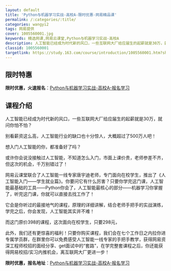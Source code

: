 ```yaml
---
layout: default
title: 'Python与机器学习实战-高校A-限时优惠-网易精品课'
permalink: /:categories/:title/
categories: wangyi2
tags: 网易提供
cover: 1005560001.jpg
keywords: 精选网课,网易云课堂,Python与机器学习实战-高校A
description: 人工智能已经成为时代新的风口，一些互联网大厂给应届生的起薪就是30万，就问你怕不怕？别看薪资这么高，人工智能行业的缺口也
classid: 1005560001
targetlink: https://study.163.com/course/introduction/1005560001.htm?share=1&shareId=1025206652&utm_campaign=share&utm_medium=iphoneShare&utm_source=&utm_u=1025206652
---
```


## 限时特惠

**限时优惠，火速报名**：[Python与机器学习实战-高校A-报名学习](https://study.163.com/course/introduction/1005560001.htm?share=1&shareId=1025206652&utm_campaign=share&utm_medium=iphoneShare&utm_source=&utm_u=1025206652)

## 课程介绍

人工智能已经成为时代新的风口，一些互联网大厂给应届生的起薪就是30万，就问你怕不怕？

别看薪资这么高，人工智能行业的缺口也十分惊人，大概超过了500万人吧！

想入门人工智能的你，都准备好了吗？



或许你会说没接触过人工智能，不知道怎么入门，市面上课价贵，老师参差不齐，但这次的机会，千万别错过了！



网易云课堂联合了人工智能一线专家唐宇迪老师，专门面向在校学生，推出了《人工智能入门——学生就业篇》。你要问它有什么厉害？只要你学完这门课，人工智能最基础的工具——Python你会了，人工智能最核心的部分——机器学习你掌握了，听完这门课，你就可以直接去找工作了！



它会是你听过的最接地气的课程，原理的详细讲解，结合老师手把手的实战演练，学完之后，你会发现，人工智能其实并不难！

而这门原价398的课程，这次面向在校学生，只要298元，



此外，我们还有更惊喜的福利！只要你购买课程，我们会在七个工作日之内拉你进专属学员群，在群里你可以免费感受人工智能一线专家的手把手教学，获得网易资深工程师校招的面经分享、get面试中的“套路”，在学完整套课程之后，你还能获得网易校招/实习内推机会，离互联网大厂更进一步！

**限时优惠，报名地址**：[Python与机器学习实战-高校A-报名学习](https://study.163.com/course/introduction/1005560001.htm?share=1&shareId=1025206652&utm_campaign=share&utm_medium=iphoneShare&utm_source=&utm_u=1025206652)

